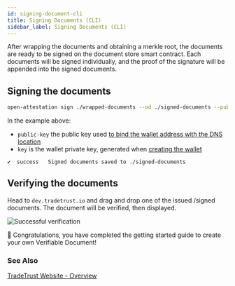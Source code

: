 ```yaml
---
id: signing-document-cli
title: Signing Documents (CLI)
sidebar_label: Signing Documents (CLI)
---
```


After wrapping the documents and obtaining a merkle root, the documents are ready to be signed on the document store smart contract. Each documents will be signed individually, and the proof of the signature will be appended into the signed documents.

## Signing the documents

```bash
open-attestation sign ./wrapped-documents --od ./signed-documents --public-key did:ethr:0xaCc51f664D647C9928196c4e33D46fd98FDaA91D#controller --key 0x7b227ac59116f3eeb2b265422cf3cbfbd244c525961fb297eb52153ec62aa845
```

In the example above:

- `public-key` the public key used [to bind the wallet address with the DNS location](/docs/tutorial/verifiable-documents/did/dns)
- `key` is the wallet private key, generated when [creating the wallet](/docs/tutorial/verifiable-documents/did/create)

```text
✔  success   Signed documents saved to ./signed-documents
```

## Verifying the documents

Head to `dev.tradetrust.io` and drag and drop one of the issued /signed documents. The document will be verified, then displayed.

![Successful verification](/docs/tutorial/verifiable-documents/ethereum/signing-document/verifying.png)

🎉 Congratulations, you have completed the getting started guide to create your own Verifiable Document!

### See Also

[TradeTrust Website - Overview](/docs/topics/tradetrust-website/overview)
